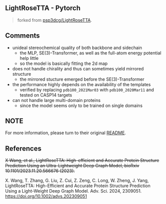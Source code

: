 ## LightRoseTTA - Pytorch

> forked from [psp3dcg/LightRoseTTA]((https://github.com/psp3dcg/LightRoseTTA)).

## Comments

* unideal stereochemical quality of both backbone and sidechain
    * the MLP, SE(3)-Transformer, as well as the full-atom energy potential help little
    * so the model is basically fitting the 2d map
* does not handle chirality and thus can sometimes yield mirrored structure
    * the mirrored stucture emerged before the SE(3)-Transformer
* the performance highly depends on the availability of the templates
    * verified by replacing `pdb100_2021Mar03` with `pdb100_2020Mar11` and tested on CASP14 targets
* can not handle large multi-domain proteins
    * since the model seems only to be trained on single domains

## NOTE

For more information, please turn to their original [README](https://github.com/psp3dcg/LightRoseTTA).

## References

~~X Wang, et al., LightRoseTTA: High-efficient and Accurate Protein Structure Prediction Using an Ultra-Lightweight Deep Graph Model, bioRxiv 10.1101/2023.11.20.566676 (2023).~~

X. Wang, T. Zhang, G. Liu, Z. Cui, Z. Zeng, C. Long, W. Zheng, J. Yang, LightRoseTTA: High-Efficient and Accurate Protein Structure Prediction Using a Light-Weight Deep Graph Model. Adv. Sci. 2024, 2309051. https://doi.org/10.1002/advs.202309051





	
